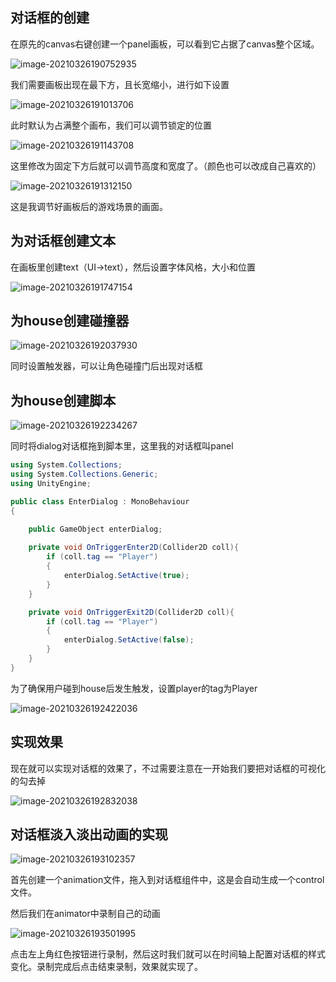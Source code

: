 ## 对话框的创建

在原先的canvas右键创建一个panel画板，可以看到它占据了canvas整个区域。

![image-20210326190752935](https://i.loli.net/2021/03/27/gGxIoLr6XT5Ru71.png)

我们需要画板出现在最下方，且长宽缩小，进行如下设置

![image-20210326191013706](https://i.loli.net/2021/03/27/8xbgjMfvcLDRhIH.png)

此时默认为占满整个画布，我们可以调节锁定的位置

![image-20210326191143708](https://i.loli.net/2021/03/27/vcUr7VkwxJCGhYZ.png)

这里修改为固定下方后就可以调节高度和宽度了。（颜色也可以改成自己喜欢的）

![image-20210326191312150](https://i.loli.net/2021/03/27/mI74E2wubAxzkLX.png)

这是我调节好画板后的游戏场景的画面。

## 为对话框创建文本

在画板里创建text（UI->text），然后设置字体风格，大小和位置

![image-20210326191747154](https://i.loli.net/2021/03/27/Kz98LyDSQn2TGiM.png)

## 为house创建碰撞器

![image-20210326192037930](https://i.loli.net/2021/03/27/wUN8bcICvdrR1Ot.png)

同时设置触发器，可以让角色碰撞门后出现对话框

## 为house创建脚本

![image-20210326192234267](https://i.loli.net/2021/03/27/JpyPAFD9ZkKloLI.png)

同时将dialog对话框拖到脚本里，这里我的对话框叫panel

```c#
using System.Collections;
using System.Collections.Generic;
using UnityEngine;

public class EnterDialog : MonoBehaviour
{

    public GameObject enterDialog;
    
    private void OnTriggerEnter2D(Collider2D coll){
        if (coll.tag == "Player")
        {
            enterDialog.SetActive(true);
        }
    }

    private void OnTriggerExit2D(Collider2D coll){
        if (coll.tag == "Player")
        {
            enterDialog.SetActive(false);
        }
    }
}
```

为了确保用户碰到house后发生触发，设置player的tag为Player

![image-20210326192422036](https://i.loli.net/2021/03/27/tMCL9rPlKAOy73U.png)

## 实现效果

现在就可以实现对话框的效果了，不过需要注意在一开始我们要把对话框的可视化的勾去掉

![image-20210326192832038](https://i.loli.net/2021/03/27/Ij6htBnZrGylM95.png)

## 对话框淡入淡出动画的实现

![image-20210326193102357](https://i.loli.net/2021/03/27/PhiGQUFAZ64tvMl.png)

首先创建一个animation文件，拖入到对话框组件中，这是会自动生成一个control文件。

然后我们在animator中录制自己的动画

![image-20210326193501995](https://i.loli.net/2021/03/27/2TGUCNV5X7QHgDA.png)

点击左上角红色按钮进行录制，然后这时我们就可以在时间轴上配置对话框的样式变化。录制完成后点击结束录制，效果就实现了。